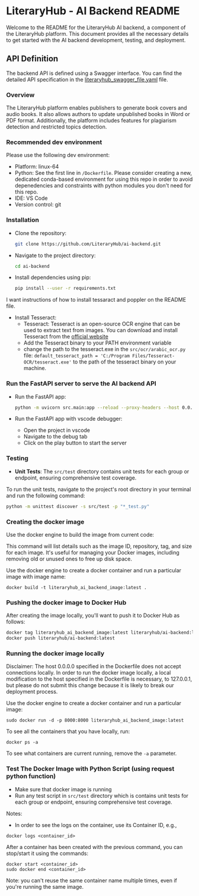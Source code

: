 # LiteraryHub - AI Backend README

Welcome to the README for the LiteraryHub AI backend, a component of the LiteraryHub platform. This document provides all the necessary details to get started with the AI backend development, testing, and deployment.

## API Definition

The backend API is defined using a Swagger interface. You can find the detailed API specification in the [literaryhub_swagger_file.yaml](./literaryhub_swagger_file.yaml) file.

### Overview

The LiteraryHub platform enables publishers to generate book covers and audio books. It also allows authors to update unpublished books in Word or PDF format. Additionally, the platform includes features for plagiarism detection and restricted topics detection.

### Recommended dev environment

Please use the following dev environment:

- Platform: linux-64
- Python: See the first line in `/Dockerfile`. Please consider creating a new,
  dedicated conda-based environment for using this repo in order to avoid depenedencies and
  constraints with python modules you don't need for this repo.
- IDE: VS Code
- Version control: git

### Installation

- Clone the repository:

  ```bash
  git clone https://github.com/LiteraryHub/ai-backend.git

  ```

- Navigate to the project directory:

  ```bash
  cd ai-backend

  ```

- Install dependencies using pip:

  ```bash
  pip install --user -r requirements.txt

  ```

I want instructions of how to install tessaract and poppler on the README file.
- Install Tesseract:
  - Tesseract: Tesseract is an open-source OCR engine that can be used to extract text from images. You can download and install Tesseract from the [official website](https://github.com/tesseract-ocr/tesseract)
  - Add the Tesseract binary to your PATH environment variable
  - change the path to the tesseract.exe in the `src/ocr/arabic_ocr.py` file: `default_tesseract_path = 'C:/Program Files/Tesseract-OCR/tesseract.exe'` to the path of the tesseract binary on your machine.

### Run the FastAPI server to serve the AI backend API
- Run the FastAPI app:

  ```bash
  python -m uvicorn src.main:app --reload --proxy-headers --host 0.0.0.0 --port 8000
  ```

- Run the FastAPI app with vscode debugger:
    - Open the project in vscode
    - Navigate to the debug tab
    - Click on the play button to start the server

### Testing
- **Unit Tests**: The `src/test` directory contains unit tests for each group or endpoint, ensuring comprehensive test coverage.
    
To run the unit tests, navigate to the project's root directory in your terminal and run the following command:
```bash
python -m unittest discover -s src/test -p "*_test.py"
```


### Creating the docker image
Use the docker engine to build the image from current code:

This command will list details such as the image ID, repository, tag, and size for each image. It's useful for managing your Docker images, including removing old or unused ones to free up disk space.


Use the docker engine to create a docker container and run a particular image with image name:
```
docker build -t literaryhub_ai_backend_image:latest .
```

### Pushing the docker image to Docker Hub
After creating the image locally, you'll want to push it to Docker Hub as follows:

```bash
docker tag literaryhub_ai_backend_image:latest literaryhub/ai-backend:latest
docker push literaryhub/ai-backend:latest
```

### Running the docker image locally

Disclaimer: The host 0.0.0.0 specified in the Dockerfile does not accept connections locally.
In order to run the docker image locally, a local modification to the host specified in the Dockerfile
is necessary, to 127.0.0.1, but please do not submit this change because it is likely to break our
deployment process.

Use the docker engine to create a docker container and run a particular image:
```
sudo docker run -d -p 8000:8000 literaryhub_ai_backend_image:latest
```

To see all the containers that you have locally, run:

```
docker ps -a
```

To see what containers are current running, remove the `-a` parameter.

### Test The Docker Image with Python Script (using request python function)

- Make sure that docker image is running
- Run any test script in `src/test` directory which is contains unit tests for each group or endpoint, ensuring comprehensive test coverage.


Notes: 
- In order to see the logs on the container, use its Container ID, e.g.,
```
docker logs <container_id>
```

After a container has been created with the previous command, you can stop/start it using the commands:
```
docker start <container_id>
sudo docker end <container_id>
```
Note: you can't reuse the same container name multiple times, even if you're running the same image. 
